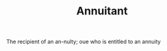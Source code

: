 ---
title: Annuitant
letter: A
permalink: "/definitions/bld-annuitant.html"
body: The recipient of an an-nulty; oue who is entitled to an annuity
published_at: '2018-07-07'
source: Black's Law Dictionary 2nd Ed (1910)
layout: post
---